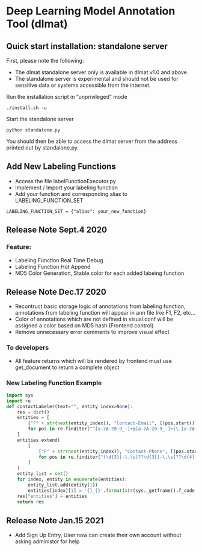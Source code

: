 # Deep Learning Model Annotation Tool (dlmat) #

## Quick start installation: standalone server ##

First, please note the following:

- The dlmat standalone server only is available in dlmat v1.0 and above.
- The standalone server is experimental and should not be used for sensitive data or systems accessible from the internet.


Run the installation script in “unprivileged” mode

    ./install.sh -u

Start the standalone server

    python standalone.py


You should then be able to access the dlmat server from the address printed out by standalone.py.

## Add New Labeling Functions

- Access the file labelFunctionExecutor.py
- Implement / Import your labeling function
- Add your function and corresponding alias to LABELING_FUNCTION_SET

```
LABELING_FUNCTION_SET = {"alias": your_new_function}
```

## Release Note Sept.4 2020
### Feature:
* Labeling Function Real Time Debug
* Labeling Function Hot Append
* MD5 Color Generation, Stable color for each added labeing function

## Release Note Dec.17 2020
- Recontruct basic storage logic of annotations from labeling function, annotations from labeling function will appear in ann file like F1, F2, etc...
- Color of annotations which are not defined in visual.conf will be assigned a color based on MD5 hash (Frontend control)
- Remove unnecessary error comments to improve visual effect
### To developers
- All feature returns which will be rendered by frontend must use get_document to return a complete object
### New Labeling Function Example
```python
import sys
import re
def contactLabeler(text="", entity_index=None):
    res = dict()
    entities = [
        ["F" + str(next(entity_index)), "Contact-Email", [(pos.start(), pos.end())], text[pos.start(): pos.end()]]
        for pos in re.finditer("^[a-zA-Z0-9_-]+@[a-zA-Z0-9_-]+(\.[a-zA-Z0-9_-]+)+$", text)
    ]
    entities.extend(
        [
            ["F" + str(next(entity_index)), "Contact-Phone", [(pos.start(), pos.end())], text[pos.start(): pos.end()]]
            for pos in re.finditer("(\d{3}[-\.\s]??\d{3}[-\.\s]??\d{4}|\(\d{3}\)\s*\d{3}[-\.\s]??\d{4}|\d{3}[-\.\s]??\d{4})", text)
        ]
    )
    entity_list = set()
    for index, entity in enumerate(entities):
        entity_list.add(entity[1])
        entities[index][1] = '{}_{}'.format(str(sys._getframe().f_code.co_name), entity[1])
    res["entities"] = entities
    return res
```

## Release Note Jan.15 2021
- Add Sign Up Entry, User now can create their own account without asking administor for help
